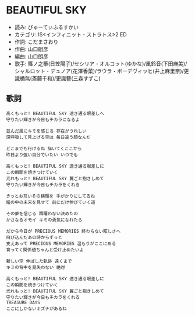 BEAUTIFUL SKY
==============

- 読み: びゅーてぃふるすかい
- カテゴリ: IS<インフィニット・ストラトス>2 ED
- 作詞: こだまさおり
- 作曲: 山口朗彦
- 編曲: 山口朗彦
- 歌手: 篠ノ之箒(日笠陽子)/セシリア・オルコット(ゆかな)/凰鈴音(下田麻美)/シャルロット・デュノア(花澤香菜)/ラウラ・ボーデヴィッヒ(井上麻里奈)/更識楯無(斎藤千和)/更識簪(三森すずこ)


歌詞
-----

    高くもっと! BEAUTIFUL SKY 透き通る眼差しへ
    守りたい輝きが今日もチカラになるよ

    並んだ風にキミを感じる 存在がうれしい
    深呼吸して見上げる空は 毎日違う顔なんだ

    どこまでも行けるね 描いてくここから
    昨日より強い自分でいたい いつでも

    高くもっと! BEAUTIFUL SKY 透き通る眼差しに
    この瞬間を焼きつけていく
    光れもっと! BEAUTIFUL SKY 翼ごと抱きしめて
    守りたい輝きが今日もチカラをくれる

    きっとお互いその横顔を 手がかりにしてるね
    瞳の中の未来を見せて 前にだけ伸びていく道

    その夢を信じる 躊躇わない決めたの
    かさなるオモイ キミの勇気になれたら

    だから今日が PRECIOUS MEMORIES 終わらない眩しさへ
    飛び込んだあの時からずっと
    支えあって PRECIOUS MEMORIES 温もりがここにある
    育ってく関係値ちゃんと受け止めたいよ

    新しい空 伸ばした軌跡 遠くまで
    キミの背中を見失わない 絶対

    高くもっと! BEAUTIFUL SKY 透き通る眼差しに
    この瞬間を焼きつけていく
    光れもっと! BEAUTIFUL SKY 翼ごと抱きしめて
    守りたい輝きが今日もチカラをくれる
    TREASURE DAYS
    ここにしかないキズナがあるね

